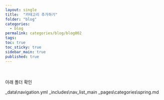 ```yaml
---
layout: single
title:  "카테고리 추가하기"
folder: "blog"
categories:
  - blog
permalink: categories/blog/blog002
tags: 
toc: true
toc_sticky: true
sidebar_main: true
published: true
---
```


<br><br>
아래 폴더 확인

_data\navigation.yml
_includes\nav_list_main
_pages\categories\spring.md